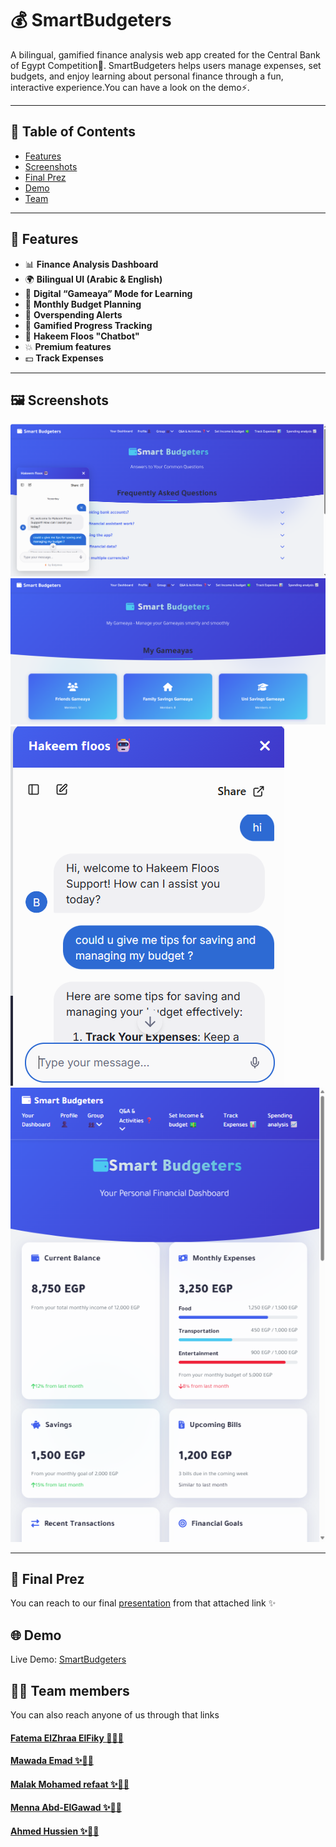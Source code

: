 # 💰 SmartBudgeters

A bilingual, gamified finance analysis web app created for the Central Bank of Egypt Competition🚀. SmartBudgeters helps users manage expenses, set budgets, and enjoy learning about personal finance through a fun, interactive experience.You can have a look on the demo⚡.

---

## 📌 Table of Contents

- [Features](#features)
- [Screenshots](#screenshots)
- [Final Prez](#FinalPrez)
- [Demo](#demo)
- [Team](#team)

---

## 🌟 Features

- 📊 **Finance Analysis Dashboard**
- 🌍 **Bilingual UI (Arabic & English)**
- 🧠 **Digital “Gameaya” Mode for Learning**
- 📅 **Monthly Budget Planning**
- 🔔 **Overspending Alerts**
- 🏅 **Gamified Progress Tracking**
- 🤖 **Hakeem Floos "Chatbot"**
- 💥 **Premium features**
- 💵 **Track Expenses**

---

## 🖼️ Screenshots

![Screenshots](ScreenShots/Screen3.png)
![Screenshots](ScreenShots/Screen4.png)
![Screenshots](ScreenShots/Screen5.png)
![Screenshots](ScreenShots/Screen2.png)

---
## 📄 Final Prez

You can reach to our final [presentation](https://prezi.com/view/nyD1rGFZwXeKUIZg18sq/) from that attached link ✨

## 🌐 Demo

 Live Demo: [SmartBudgeters](https://fatema123elfiky.github.io/SmartBudgeters/)

 
## 👩‍💻 Team members

 You can also reach anyone of us through that links
#### [Fatema ElZhraa ElFiky 🌊👩‍💻](https://github.com/fatema123elfiky)
#### [Mawada Emad ✨👩‍💻](https://github.com/mawadaemad)
#### [Malak Mohamed refaat ✨👩‍💻](https://github.com/malakmohamedrefaat)
#### [Menna Abd-ElGawad ✨👩‍💻](https://github.com/Menna-AbdElGawad)
#### [Ahmed Hussien ✨👨‍💻](https://github.com/ahmed2005hussen)
